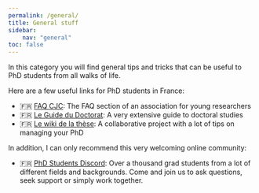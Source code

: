 ```yaml
---
permalink: /general/
title: General stuff
sidebar:
    nav: "general"
toc: false
---
```


In this category you will find general tips and tricks that can be useful to PhD students from all walks of life.

Here are a few useful links for PhD students in France: 
- 🇫🇷 [FAQ CJC](https://cjc.jeunes-chercheurs.org/faq/): The FAQ section of an association for young researchers
- 🇫🇷 [Le Guide du Doctorat](https://guide-doctorat.fr/): A very extensive guide to doctoral studies
- 🇫🇷 [Le wiki de la thèse](https://wikithese.miraheze.org/wiki/Accueil): A collaborative project with a lot of tips on managing your PhD

In addition, I can only recommend this very welcoming online community:
- 🇫🇷 [PhD Students Discord](https://discord.gg/QNRWg6zYQE): Over a thousand grad students from a lot of different fields and backgrounds. Come and join us to ask questions, seek support or simply work together.